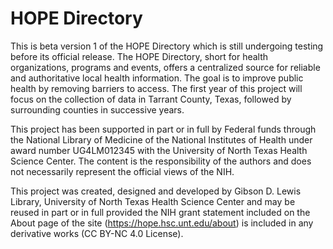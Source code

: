 # HOPE Directory
This is beta version 1 of the HOPE Directory which is still undergoing testing before its official release. The HOPE Directory, short for health organizations, programs and events, offers a centralized source for reliable and authoritative local health information. The goal is to improve public health by removing barriers to access. The first year of this project will focus on the collection of data in Tarrant County, Texas, followed by surrounding counties in successive years.

This project has been supported in part or in full by Federal funds through the National Library of Medicine of the National Institutes of Health under award number UG4LM012345 with the University of North Texas Health Science Center. The content is the responsibility of the authors and does not necessarily represent the official views of the NIH.

This project was created, designed and developed by Gibson D. Lewis Library, University of North Texas Health Science Center and may be reused in part or in full provided the NIH grant statement included on the About page of the site (https://hope.hsc.unt.edu/about) is included in any derivative works (CC BY-NC 4.0 License).
